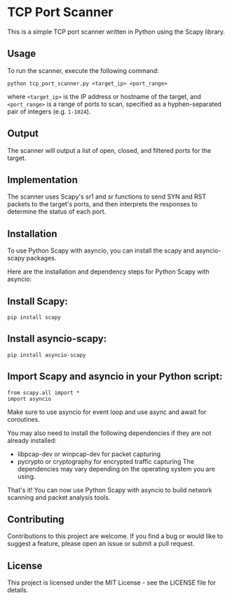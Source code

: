 # TCP Port Scanner

This is a simple TCP port scanner written in Python using the Scapy library.

## Usage
To run the scanner, execute the following command:

`
python tcp_port_scanner.py <target_ip> <port_range>
`

where `<target_ip>` is the IP address or hostname of the target, and `<port_range>` is a range of ports to scan, specified as a hyphen-separated pair of integers (e.g. `1-1024`).


## Output
The scanner will output a list of open, closed, and filtered ports for the target.

## Implementation
The scanner uses Scapy's sr1 and sr functions to send SYN and RST packets to the target's ports, and then interprets the responses to determine the status of each port.

## Installation 
To use Python Scapy with asyncio, you can install the scapy and asyncio-scapy packages.

Here are the installation and dependency steps for Python Scapy with asyncio:

## Install Scapy:

`
pip install scapy
`

## Install asyncio-scapy:


`
pip install asyncio-scapy
`

## Import Scapy and asyncio in your Python script:

```
from scapy.all import *
import asyncio
```
Make sure to use asyncio for event loop and use async and await for coroutines.

You may also need to install the following dependencies if they are not already installed:

- libpcap-dev or winpcap-dev for packet capturing
- pycrypto or cryptography for encrypted traffic capturing
The dependencies may vary depending on the operating system you are using.

That's it! You can now use Python Scapy with asyncio to build network scanning and packet analysis tools.





## Contributing
Contributions to this project are welcome. If you find a bug or would like to suggest a feature, please open an issue or submit a pull request.

## License
This project is licensed under the MIT License - see the LICENSE file for details.
